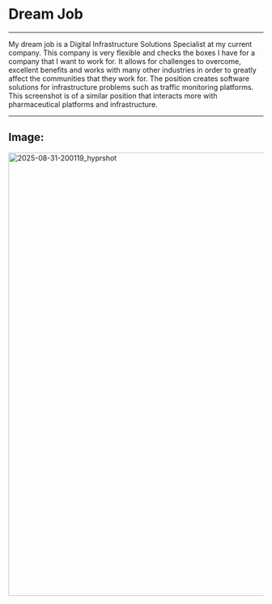 # Dream Job
--- 
My dream job is a Digital Infrastructure Solutions Specialist at my current company. This company is very flexible and checks the boxes I have for a company that I want to work for. It allows for challenges to overcome, excellent benefits and works with many other industries in order to greatly affect the communities that they work for. The position creates software solutions for infrastructure problems such as traffic monitoring platforms. This screenshot is of a similar position that interacts more with pharmaceutical platforms and infrastructure.

---
## Image:
<img width="1547" height="876" alt="2025-08-31-200119_hyprshot" src="https://github.com/user-attachments/assets/b4d2b898-d58c-4098-be84-535714fea650" />
